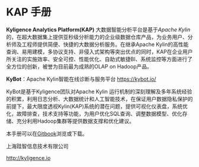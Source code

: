 # KAP 手册

**Kyligence Analytics Platform(KAP)** 大数据智能分析平台是基于*Apache Kylin*的，在超大数据集上提供亚秒级分析能力的企业级数据仓库产品，为业务用户、分析师及工程师提供简便、快捷的大数据分析服务。在继承Apache Kylin的高性能查询、易用建模，多协议支持、非侵入式架构等突出优点的同时，KAP在企业用户所关注的实施效率、安全可控、性能优化、自助式敏捷BI、系统监控等方面进行了全方位的创新，被誉为目前最为成熟的OLAP on Hadoop产品。



**KyBot**：Apache Kylin智能在线诊断与服务平台  https://kybot.io/

KyBot是基于Kyligence团队对Apache Kylin 运行机制的深刻理解及多年系统经验的积累，利用日志分析、大数据统计和人工智能技术，在保证用户数据隐私保护的前提下，最大限度透视Kylin(KAP)系统的潜在问题，提供可视化仪表盘，系统优化，故障排查，技术支持等功能，为用户优化SQL查询、调整数据模型、优化存储、充分利用Hadoop集群等提供数据支撑和优化建议。



本手册可以在[Gitbook](https://www.gitbook.com/book/kyligence/kap-manual)浏览或下载。

上海跬智信息技术有限公司

http://kyligence.io
